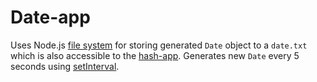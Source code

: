 # Date-app

Uses Node.js [file system](https://nodejs.org/api/fs.html) for storing generated `Date` object to a `date.txt` which is also accessible to the [hash-app](/main_app/hash).
Generates new `Date` every 5 seconds using [setInterval](https://www.w3schools.com/jsref/met_win_setinterval.asp).
